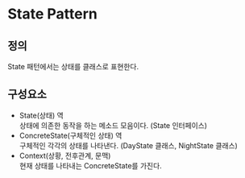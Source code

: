 # State Pattern
## 정의
State 패턴에서는 상태를 클래스로 표현한다.

## 구성요소
- State(상태) 역<br>
상태에 의존한 동작을 하는 메소드 모음이다. (State 인터페이스)
- ConcreteState(구체적인 상태) 역<br>
구체적인 각각의 상태를 나타낸다. (DayState 클래스, NightState 클래스)
- Context(상황, 전후관계, 문맥)<br>
현재 상태를 나타내는 ConcreteState를 가진다.